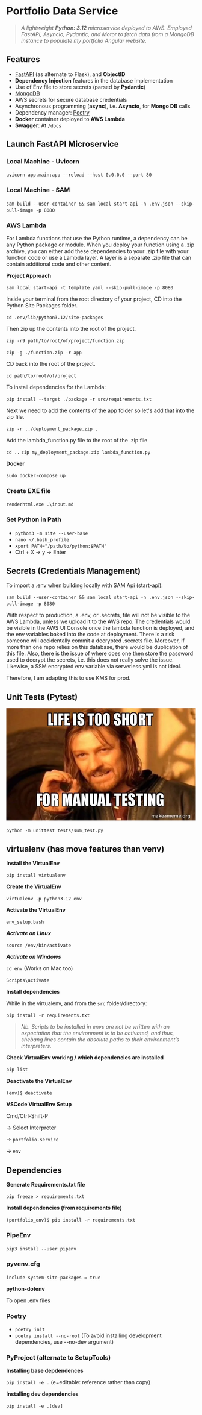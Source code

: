 # Portfolio Data Service    

>*A lightweight **Python: 3.12** microservice deployed to AWS. Employed FastAPI, Asyncio, Pydantic, and Motor to fetch data from a MongoDB instance to populate my portfolio Angular website.*

## Features

- [FastAPI](http://fastapi.tiangolo.com) (as alternate to Flask), and **ObjectID**
- **Dependency Injection** features in the database implementation
- Use of Env file to store secrets (parsed by **Pydantic**)  
- [MongoDB](https://www.mongodb.com) 
- AWS secrets for secure database credentials
- Asynchronous programming (**async**), i.e. **Asyncio**, for **Mongo DB** calls
- Dependency manager: [Poetry](https://python-poetry.org) 
- **Docker** container deployed to **AWS Lambda**
- **Swagger**: At ``/docs``

## Launch FastAPI Microservice

### Local Machine - Uvicorn

``uvicorn app.main:app --reload --host 0.0.0.0 --port 80``

### Local Machine - SAM

``sam build --user-container && sam local start-api -n .env.json --skip-pull-image -p 8080``

### AWS Lambda

For Lambda functions that use the Python runtime, a dependency can be any Python package or module. When you deploy your function using a .zip archive, you can either add these dependencies to your .zip file with your function code or use a Lambda layer. A layer is a separate .zip file that can contain additional code and other content. 

**Project Approach**

`` sam local start-api -t template.yaml --skip-pull-image -p 8080 ``

Inside your terminal from the root directory of your project, CD into the Python Site Packages folder.

``cd .env/lib/python3.12/site-packages``

Then zip up the contents into the root of the project.

``zip -r9 path/to/root/of/project/function.zip``

``zip -g ./function.zip -r app``

CD back into the root of the project.

``cd path/to/root/of/project``

To install dependencies for the Lambda:

``pip install --target ./package -r src/requirements.txt``

Next we need to add the contents of the app folder so let's add that into the zip file.

``zip -r ../deployment_package.zip .``

Add the lambda_function.py file to the root of the .zip file

``cd ..``
``zip my_deployment_package.zip lambda_function.py``

**Docker**

``sudo docker-compose up``

### Create EXE file

``renderhtml.exe .\input.md``

### Set Python in Path

- ``python3 -m site --user-base``
- ``nano ~/.bash_profile``
- ``xport PATH="/path/to/python:$PATH"``
- Ctrl + X -> y -> Enter

## Secrets (Credentials Management)

To import a .env when building locally with SAM Api (start-api):

``sam build --user-container && sam local start-api -n .env.json --skip-pull-image -p 8080``

With respect to production, a .env, or .secrets, file will not be visible to the AWS Lambda, unless we upload it to the AWS repo. The credentials would be visible in the AWS UI Console once the lambda function is deployed, and the env variables baked into the code at deployment. There is a risk someone will accidentally commit a decrypted .secrets file. Moreover, if more than one repo relies on this database, there would be duplication of this file. Also, there is the issue of where does one then store the password used to decrypt the secrets, i.e. this does not really solve the issue. Likewise, a SSM encrypted env variable via serverless.yml is not ideal. 

Therefore, I am adapting this to use KMS for prod.

## Unit Tests (Pytest)

![automate automate automate](./assets/sb.webp)

``python -m unittest tests/sum_test.py``

## virtualenv (has move features than venv)

**Install the VirtualEnv**

``pip install virtualenv``

**Create the VirtualEnv**

``virtualenv -p python3.12 env``
<!-- - ``python3> -m venv env`` -->

**Activate the VirtualEnv**

``env_setup.bash``

***Activate on Linux***

``source /env/bin/activate``

***Activate on Windows***

``cd env`` (Works on Mac too)

``Scripts\activate``

**Install dependencies**

While in the virtualenv, and from the ``src`` folder/directory:

``pip install -r requirements.txt``

>*Nb. Scripts to be installed in envs are not be written with an expectation that the environment is to be activated, and thus, shebang lines contain the absolute paths to their environment’s interpreters.*

**Check VirtualEnv working / which dependencies are installed**

``pip list``

**Deactivate the VirtualEnv**

``(env)$ deactivate``

**VSCode VirtualEnv Setup**

Cmd/Ctrl-Shift-P 

-> Select Interpreter 

-> ``portfolio-service`` 

-> ``env``

## Dependencies 

**Generate Requirements.txt file**

``pip freeze > requirements.txt``

**Install dependencies (from requirements file)**

``(portfolio_env)$ pip install -r requirements.txt``

### PipeEnv

``pip3 install --user pipenv``

### pyvenv.cfg

``include-system-site-packages = true``

**python-dotenv**

To open .env files

### Poetry

- ``poetry init``
- ``poetry install --no-root`` (To avoid installing development dependencies, use --no-dev argument)

### PyProject (alternate to SetupTools)

**Installing base depdendences**

``pip install -e .`` (e=editable: reference rather than copy)

**Installing dev dependencies**

``pip install -e .[dev]``
